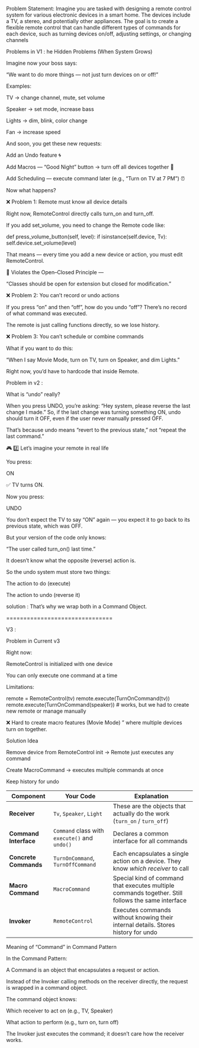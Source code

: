 Problem Statement:
Imagine you are tasked with designing a remote control system for various electronic devices in a smart home. The devices include a TV, a stereo, and potentially other appliances. The goal is to create a flexible remote control that can handle different types of commands for each device, such as turning devices on/off, adjusting settings, or changing channels

Problems in V1 :
he Hidden Problems (When System Grows)

Imagine now your boss says:

“We want to do more things — not just turn devices on or off!”

Examples:

TV → change channel, mute, set volume

Speaker → set mode, increase bass

Lights → dim, blink, color change

Fan → increase speed

And soon, you get these new requests:

Add an Undo feature 🌀

Add Macros — “Good Night” button → turn off all devices together 🌙

Add Scheduling — execute command later (e.g., “Turn on TV at 7 PM”) ⏰

Now what happens?

❌ Problem 1: Remote must know all device details

Right now, RemoteControl directly calls turn_on and turn_off.

If you add set_volume, you need to change the Remote code like:

def press_volume_button(self, level):
    if isinstance(self.device, Tv):
        self.device.set_volume(level)


That means — every time you add a new device or action,
you must edit RemoteControl.

🔴 Violates the Open–Closed Principle —

“Classes should be open for extension but closed for modification.”

❌ Problem 2: You can’t record or undo actions

If you press “on” and then “off”, how do you undo “off”?
There’s no record of what command was executed.

The remote is just calling functions directly, so we lose history.

❌ Problem 3: You can’t schedule or combine commands

What if you want to do this:

“When I say Movie Mode, turn on TV, turn on Speaker, and dim Lights.”

Right now, you’d have to hardcode that inside Remote.


Problem in v2 :

What is “undo” really?

When you press UNDO, you’re asking:
“Hey system, please reverse the last change I made.”
So, if the last change was turning something ON,
undo should turn it OFF, even if the user never manually pressed OFF.

That’s because undo means “revert to the previous state,”
not “repeat the last command.”

🎮 2️⃣ Let’s imagine your remote in real life

You press:

ON


✅ TV turns ON.

Now you press:

UNDO


You don’t expect the TV to say “ON” again —
you expect it to go back to its previous state, which was OFF.

But your version of the code only knows:

“The user called turn_on() last time.”

It doesn’t know what the opposite (reverse) action is.

So the undo system must store two things:

The action to do (execute)

The action to undo (reverse it)

solution :
That’s why we wrap both in a Command Object.

===============================

V3 :

Problem in Current v3

Right now:

RemoteControl is initialized with one device

You can only execute one command at a time

Limitations:

remote = RemoteControl(tv)
remote.execute(TurnOnCommand(tv))
remote.execute(TurnOnCommand(speaker))  # works, but we had to create new remote or manage manually


❌ Hard to create macro features (Movie Mode) ” where multiple devices turn on together.

Solution Idea

Remove device from RemoteControl init → Remote just executes any command

Create MacroCommand → executes multiple commands at once

Keep history for undo


| Component             | Your Code                                     | Explanation                                                                                        |
| --------------------- | --------------------------------------------- | -------------------------------------------------------------------------------------------------- |
| **Receiver**          | `Tv`, `Speaker`, `Light`                      | These are the objects that actually do the work (`turn_on` / `turn_off`)                           |
| **Command Interface** | `Command` class with `execute()` and `undo()` | Declares a common interface for all commands                                                       |
| **Concrete Commands** | `TurnOnCommand`, `TurnOffCommand`             | Each encapsulates a single action on a device. They know *which receiver* to call                  |
| **Macro Command**     | `MacroCommand`                                | Special kind of command that executes multiple commands together. Still follows the same interface |
| **Invoker**           | `RemoteControl`                               | Executes commands without knowing their internal details. Stores history for undo                  |




Meaning of “Command” in Command Pattern

In the Command Pattern:

A Command is an object that encapsulates a request or action.

Instead of the Invoker calling methods on the receiver directly, the request is wrapped in a command object.

The command object knows:

Which receiver to act on (e.g., TV, Speaker)

What action to perform (e.g., turn on, turn off)

The Invoker just executes the command; it doesn’t care how the receiver works.
